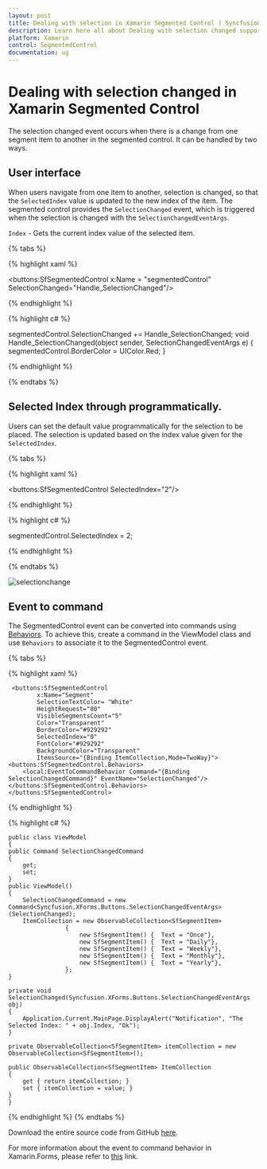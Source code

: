 ```yaml
---
layout: post
title: Dealing with selection in Xamarin Segmented Control | Syncfusion
description: Learn here all about Dealing with selection changed support in Syncfusion Xamarin Segmented Control (SfSegmentedControl) and more.
platform: Xamarin
control: SegmentedControl
documentation: ug
---
```


# Dealing with selection changed in Xamarin Segmented Control

The selection changed event occurs when there is a change from one segment item to another in the segmented control. It can be handled by two ways.

## User interface

When users navigate from one item to another, selection is changed, so that the `SelectedIndex` value is updated to the new index of the item. The segmented control provides the `SelectionChanged` event, which is triggered when the selection is changed with the `SelectionChangedEventArgs`.

`Index` - Gets the current index value of the selected item.

{% tabs %}

{% highlight xaml %}

 <buttons:SfSegmentedControl x:Name = "segmentedControl" SelectionChanged="Handle_SelectionChanged"/>

{% endhighlight %}

{% highlight c# %}

segmentedControl.SelectionChanged += Handle_SelectionChanged;
void Handle_SelectionChanged(object sender, SelectionChangedEventArgs e)
    {
       segmentedControl.BorderColor = UIColor.Red;
    }

{% endhighlight %}

{% endtabs %}

## Selected Index through programmatically.

Users can set the default value programmatically for the selection to be placed. The selection is updated based on the index value given for the `SelectedIndex`. 

{% tabs %}

{% highlight xaml %}

 <buttons:SfSegmentedControl SelectedIndex="2"/>

{% endhighlight %}

{% highlight c# %}

segmentedControl.SelectedIndex = 2;

{% endhighlight %}

{% endtabs %}


![selectionchange](images/Selection-changed/selectionchange.png)

## Event to command

The SegmentedControl event can be converted into commands using [Behaviors](https://developer.xamarin.com/guides/xamarin-forms/behaviors/). To achieve this, create a command in the ViewModel class and use `Behaviors` to associate it to the SegmentedControl event.

{% tabs %}

{% highlight xaml %}

     <buttons:SfSegmentedControl 
            x:Name="Segment" 
            SelectionTextColor= "White"
            HeightRequest="80"
            VisibleSegmentsCount="5"
            Color="Transparent" 
            BorderColor="#929292"
            SelectedIndex="0" 
            FontColor="#929292"
            BackgroundColor="Transparent"
            ItemsSource="{Binding ItemCollection,Mode=TwoWay}">
    <buttons:SfSegmentedControl.Behaviors>
        <local:EventToCommandBehavior Command="{Binding SelectionChangedCommand}" EventName="SelectionChanged"/>
    </buttons:SfSegmentedControl.Behaviors>
    </buttons:SfSegmentedControl>

{% endhighlight %}

{% highlight c# %}

    public class ViewModel
    {
    public Command SelectionChangedCommand
    {
        get;
        set;
    }
    public ViewModel()
    {
        SelectionChangedCommand = new Command<Syncfusion.XForms.Buttons.SelectionChangedEventArgs>(SelectionChanged);
        ItemCollection = new ObservableCollection<SfSegmentItem>
                    {
                        new SfSegmentItem() {  Text = "Once"},
                        new SfSegmentItem() {  Text = "Daily"},
                        new SfSegmentItem() {  Text = "Weekly"},
                        new SfSegmentItem() {  Text = "Monthly"},
                        new SfSegmentItem() {  Text = "Yearly"},
                    };
    }

    private void SelectionChanged(Syncfusion.XForms.Buttons.SelectionChangedEventArgs obj)
    {
        Application.Current.MainPage.DisplayAlert("Notification", "The Selected Index: " + obj.Index, "Ok");
    }

    private ObservableCollection<SfSegmentItem> itemCollection = new ObservableCollection<SfSegmentItem>();

    public ObservableCollection<SfSegmentItem> ItemCollection
    {
        get { return itemCollection; }
        set { itemCollection = value; }
    }
    }

{% endhighlight %}
{% endtabs %}

Download the entire source code from GitHub [here](https://github.com/SyncfusionExamples/xamarin.forms-segmentedcontrol-with-event-to-command-behavior).

For more information about the event to command behavior in Xamarin.Forms, please refer to [this](https://developer.xamarin.com/samples/xamarin-forms/Behaviors/EventToCommandBehavior/) link.


